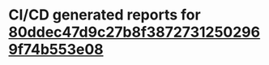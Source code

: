 # CI/CD generated reports for [80ddec47d9c27b8f38727312502969f74b553e08](https://github.com/hydephp/develop/commit/80ddec47d9c27b8f38727312502969f74b553e08)
